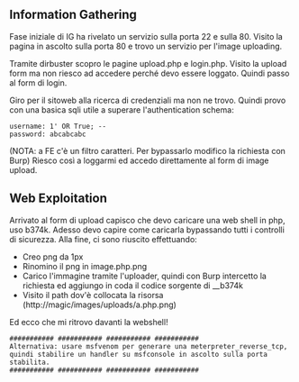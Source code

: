 ## Information Gathering

Fase iniziale di IG ha rivelato un servizio sulla porta 22 e sulla 80. Visito la pagina in ascolto sulla porta 80 e trovo un servizio per l'image uploading. 

Tramite dirbuster scopro le pagine upload.php e login.php. Visito la upload form ma non riesco ad accedere perché devo essere loggato. Quindi passo al form di login.

Giro per il sitoweb alla ricerca di credenziali ma non ne trovo. Quindi provo con una basica sqli utile a superare l'authentication schema:

```
username: 1' OR True; --
password: abcabcabc
```

(NOTA: a FE c'è un filtro caratteri. Per bypassarlo modifico la richiesta con Burp) Riesco così a loggarmi ed accedo direttamente al form di image upload.

## Web Exploitation

Arrivato al form di upload capisco che devo caricare una web shell in php, uso b374k. Adesso devo capire come caricarla bypassando tutti i controlli di sicurezza. Alla fine, ci sono riuscito effettuando: 

* Creo png da 1px
* Rinomino il png in image.php.png
* Carico l'immagine tramite l'uploader, quindi con Burp intercetto la richiesta ed aggiungo in coda il codice sorgente di __b374k
* Visito il path dov'è collocata la risorsa (http://magic/images/uploads/a.php.png) 

Ed ecco che mi ritrovo davanti la webshell! 

```
########### ########### ########### ###########
Alternativa: usare msfvenom per generare una meterpreter_reverse_tcp, quindi stabilire un handler su msfconsole in ascolto sulla porta stabilita. 
########### ########### ########### ###########
```
